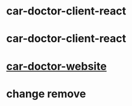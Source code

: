# car-doctor-client-react
# car-doctor-client-react
# [car-doctor-website](https://car-doctor-3fa93.web.app/)
# change remove
